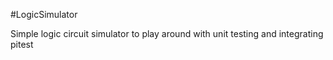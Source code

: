 #LogicSimulator

Simple logic circuit simulator to play around with unit testing and integrating pitest
